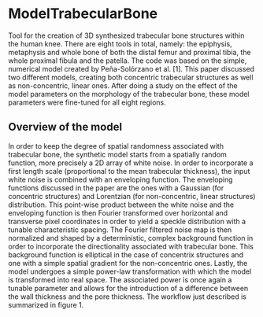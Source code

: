 # ModelTrabecularBone
Tool for the creation of 3D synthesized trabecular bone structures within the human knee. There are eight tools in total, namely: the epiphysis, metaphysis and whole bone of both the distal femur and proximal tibia, the whole proximal fibula and the patella. The code was based on the simple, numerical model created by Peña-Solórzano et al. [1]. This paper discussed two different models, creating both concentric trabecular structures as well as non-concentric, linear ones. After doing a study on the effect of the model parameters on the morphology of the trabecular bone, these model parameters were fine-tuned for all eight regions. 

## Overview of the model
In order to keep the degree of spatial randomness associated with trabecular bone, the synthetic model starts from a spatially random function, more precisely a 2D array of white noise. In order to incorporate a first length scale (proportional to the mean trabecular thickness), the input white noise is combined with an enveloping function. The enveloping functions discussed in the paper are the ones with a Gaussian (for concentric structures) and Lorentzian (for non-concentric, linear structures) distribution. This point-wise product between the white noise and the enveloping function is then Fourier transformed over horizontal and transverse pixel coordinates in order to yield a speckle distribution with a tunable characteristic spacing. The Fourier filtered noise map is then normalized and shaped by a deterministic, complex background function in order to incorporate the directionality associated with trabecular bone. This background function is elliptical in the case of concentrix structures and one with a simple spatial gradient for the non-concentric ones. Lastly, the model undergoes a simple power-law transformation with which the model is transformed into real space. The associated power is once again a tunable parameter and allows for the introduction of a difference between the wall thickness and the pore thickness. The workflow just described is summarized in figure 1.

<!--![error](./pena_workflow.png "workflow_pena")
Figure 1. Workflow of the simple numerical model for synthesizing trabecular bone distributions by Peña-Solórzano et al. [1].

The model thus creates square maps of trabecular structures. In order get these structures fitted to the actual bone, a binary mask is needed to just cut the necessary region. These mask files should be in .bmp format. An overview of this masking is given in figure 2.

<!--![error](./masking.png "masking")
Figure 1. Overview of how the masking works, with on the left the created trabecular structure map, in the middle the binary mask and on the right the final resulting slice.

## Required packages
* numpy
* cv2 (OpenCV)
* maplotlib.pyplot

## Running the tool
The trabecular bone model tool for concentric structures can be called in the terminal using following input:  
'python model_trabecular_bone.py <"link to mask folder"> <"link to output folder"> <"bone"> <degree> <offset_q0> <offset_r0> <"plot">'

and for the non-concentric, linear structures using following input:  
'python model_trabecular_bone.py <"link to mask folder"> <"link to output folder"> <"bone"> <degree> <"plot">'

For the 'bone' input, the options are "patella" for the non-concentric structures and "proximal fibula", "whole proximal tibia", "epiphysis proximal tibia", "metaphysis proximal tibia", "whole distal femur", "epiphysis distal femur" or "metapysis distal femur" for the concentric structures. Note that the "" have to be added in order for the code to work. As for the 'plot' input, this should be "True" if you want to see a preview of the created structures and "False" if you want to create the structures for all slices to be saved in the output folder. Also note that a 'mask' folder will be created in the output folder. This is for the use of CTAn (software CT Analyzer, Bruker) when performing a 3D analysis.

An example of an input for concenctric structures is the following:  
'python model_trabecular_bone.py "C:\Users\..." "C:\Users\..." "epiphysis proximal tibia" 60 30 30 "True"'

## Citing
|||
|-----------------------|-----------------|
|**Author / Master Student** | Emma Van Riet| 
|**Author / PhD Candidate** | Karen Merken|
|**P.I.**| Hilde Bosmans |
|**Department** | Medical Physics & Quality Assesment, Radiology|
|**Institution** | KU Leuven |

## References
[1] C. A. Peña-Solórzano, D. W. Albrecht, D. M. Paganin, P. C. Harris, C. J. Hall, R. B. Bassed, and M. R. Dimmock, “Development of a simple numerical model for trabecular bone structures,” Medical Physics, vol. 46, no. 4, pp. 1766–1776, 2019. _eprint: https://onlinelibrary.wiley.com/doi/pdf/10.1002/mp.13435.
